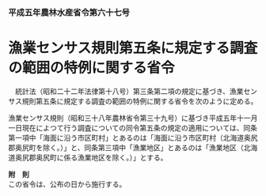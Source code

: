 ### 平成五年農林水産省令第六十七号  
# 漁業センサス規則第五条に規定する調査の範囲の特例に関する省令  
　統計法（昭和二十二年法律第十八号）第三条第二項の規定に基づき、漁業センサス規則第五条に規定する調査の範囲の特例に関する省令を次のように定める。  
  
漁業センサス規則（昭和三十八年農林省令第三十九号）に基づき平成五年十一月一日現在によつて行う調査についての同令第五条の規定の適用については、同条第一項中「海面に沿う市区町村」とあるのは「海面に沿う市区町村（北海道奥尻郡奥尻町を除く。）」と、同条第三項中「漁業地区」とあるのは「漁業地区（北海道奥尻郡奥尻町に係る漁業地区を除く。）」とする。  
  
**附　則**  
この省令は、公布の日から施行する。  
  
